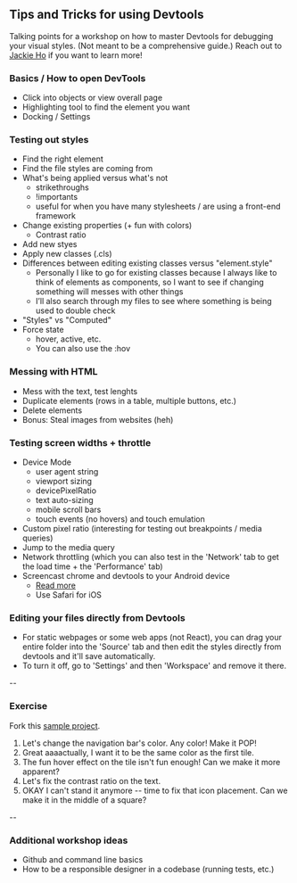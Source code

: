 ## Tips and Tricks for using Devtools
Talking points for a workshop on how to master Devtools for debugging your visual styles. (Not meant to be a comprehensive guide.) Reach out to [Jackie Ho](http://ohho-design.com/) if you want to learn more!

### Basics / How to open DevTools
- Click into objects or view overall page
- Highlighting tool to find the element you want
- Docking / Settings

### Testing out styles
- Find the right element
- Find the file styles are coming from
- What's being applied versus what's not
  - strikethroughs
  - !importants
  - useful for when you have many stylesheets / are using a front-end framework
- Change existing properties (+ fun with colors)
  - Contrast ratio
- Add new styes
- Apply new classes (.cls)
- Differences between editing existing classes versus "element.style"
  - Personally I like to go for existing classes because I always like to think of elements as components, so I want to see if changing something will messes with other things
  - I’ll also search through my files to see where something is being used to double check
- "Styles" vs "Computed"
- Force state
  - hover, active, etc.
  - You can also use the :hov

### Messing with HTML
- Mess with the text, test lenghts
- Duplicate elements (rows in a table, multiple buttons, etc.)
- Delete elements
- Bonus: Steal images from websites (heh)

### Testing screen widths + throttle
- Device Mode
  - user agent string
  - viewport sizing
  - devicePixelRatio
  - text auto-sizing
  - mobile scroll bars
  - touch events (no hovers) and touch emulation
- Custom pixel ratio (interesting for testing out breakpoints / media queries)
- Jump to the media query
- Network throttling (which you can also test in the 'Network' tab to get the load time + the 'Performance' tab)
- Screencast chrome and devtools to your Android device
  - [Read more](https://developers.google.com/web/tools/chrome-devtools/remote-debugging/)
  - Use Safari for iOS

### Editing your files directly from Devtools
- For static webpages or some web apps (not React), you can drag your entire folder into the 'Source' tab and then edit the styles directly from devtools and it'll save automatically.
- To turn it off, go to 'Settings' and then 'Workspace' and remove it there.

--

### Exercise
Fork this [sample project](https://github.com/ohho/AdminBSBMaterialDesign).

1. Let's change the navigation bar's color. Any color! Make it POP!
2. Great aaaactually, I want it to be the same color as the first tile.
3. The fun hover effect on the tile isn't fun enough! Can we make it more apparent?
4. Let's fix the contrast ratio on the text.
5. OKAY I can't stand it anymore -- time to fix that icon placement. Can we make it in the middle of a square?

--

### Additional workshop ideas
- Github and command line basics
- How to be a responsible designer in a codebase (running tests, etc.)

